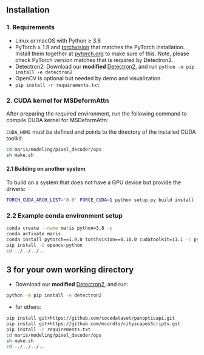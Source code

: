 ## Installation

### 1. Requirements
- Linux or macOS with Python ≥ 3.6
- PyTorch ≥ 1.9 and [torchvision](https://github.com/pytorch/vision/) that matches the PyTorch installation.
  Install them together at [pytorch.org](https://pytorch.org) to make sure of this. Note, please check
  PyTorch version matches that is required by Detectron2.
- Detectron2: Download our **modified** [Detectron2](https://pan.baidu.com/s/1EpIkSA9mlndVW5lgVYvLtA?pwd=USTC), and run `python -m pip install -e detectron2`
- OpenCV is optional but needed by demo and visualization
- `pip install -r requirements.txt`

### 2. CUDA kernel for MSDeformAttn
After preparing the required environment, run the following command to compile CUDA kernel for MSDeformAttn:

`CUDA_HOME` must be defined and points to the directory of the installed CUDA toolkit.

```bash
cd maris/modeling/pixel_decoder/ops
sh make.sh
```

#### 2.1 Building on another system
To build on a system that does not have a GPU device but provide the drivers:
```bash
TORCH_CUDA_ARCH_LIST='8.0' FORCE_CUDA=1 python setup.py build install
```

### 2.2 Example conda environment setup
```bash
conda create --name maris python=3.8 -y
conda activate maris
conda install pytorch==1.9.0 torchvision==0.10.0 cudatoolkit=11.1 -c pytorch -c nvidia
pip install -U opencv-python
cd ../../../..
```

## 3 for your own working directory
- Download our **modified** [Detectron2](https://pan.baidu.com/s/1EpIkSA9mlndVW5lgVYvLtA?pwd=USTC), and run:
```bash
python -m pip install -e detectron2
```

- for others:
```bash
pip install git+https://github.com/cocodataset/panopticapi.git
pip install git+https://github.com/mcordts/cityscapesScripts.git
pip install -r requirements.txt
cd maris/modeling/pixel_decoder/ops
sh make.sh
cd ../../../..
```
